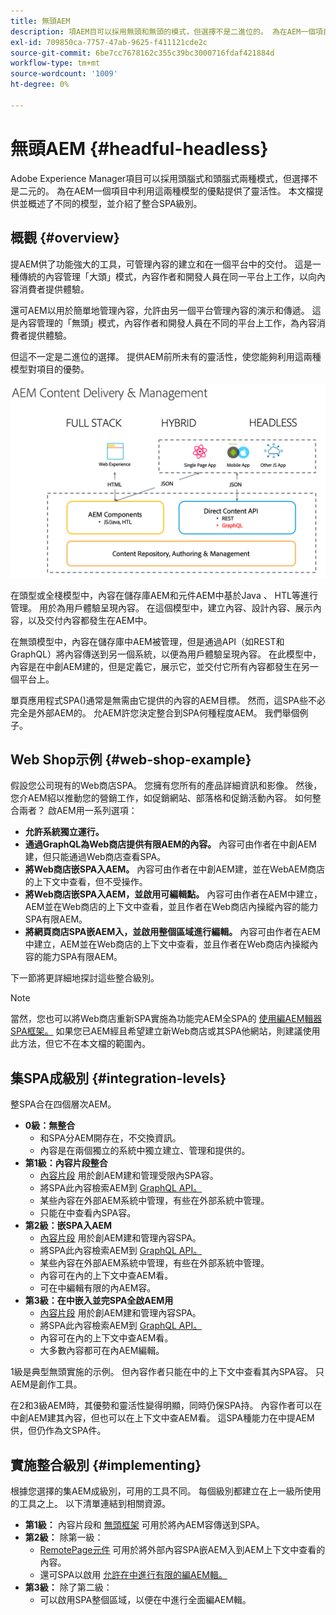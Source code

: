 ```yaml
---
title: 無頭AEM
description: 項AEM目可以採用無頭和無頭的模式，但選擇不是二進位的。 為在AEM一個項目中利用這兩種模型的優點提供了靈活性。
exl-id: 709850ca-7757-47ab-9625-f411121cde2c
source-git-commit: 6be7cc7678162c355c39bc3000716fdaf421884d
workflow-type: tm+mt
source-wordcount: '1009'
ht-degree: 0%

---
```


# 無頭AEM {#headful-headless}

Adobe Experience Manager項目可以採用頭腦式和頭腦式兩種模式，但選擇不是二元的。 為在AEM一個項目中利用這兩種模型的優點提供了靈活性。 本文檔提供並概述了不同的模型，並介紹了整合SPA級別。

## 概觀 {#overview}

提AEM供了功能強大的工具，可管理內容的建立和在一個平台中的交付。 這是一種傳統的內容管理「大頭」模式，內容作者和開發人員在同一平台上工作，以向內容消費者提供體驗。

還可AEM以用於簡單地管理內容，允許由另一個平台管理內容的演示和傳遞。 這是內容管理的「無頭」模式，內容作者和開發人員在不同的平台上工作，為內容消費者提供體驗。

但這不一定是二進位的選擇。 提供AEM前所未有的靈活性，使您能夠利用這兩種模型對項目的優勢。

![實AEM施模式](/help/headless/assets/aem-implementation-models.png)

在頭型或全棧模型中，內容在儲存庫AEM和元件AEM中基於Java 、 HTL等進行管理。 用於為用戶體驗呈現內容。 在這個模型中，建立內容、設計內容、展示內容，以及交付內容都發生在AEM中。

在無頭模型中，內容在儲存庫中AEM被管理，但是通過API（如REST和GraphQL）將內容傳送到另一個系統，以便為用戶體驗呈現內容。 在此模型中，內容是在中創AEM建的，但是定義它，展示它，並交付它所有內容都發生在另一個平台上。

單頁應用程式SPA()通常是無需由它提供的內容的AEM目標。 然而，這SPA些不必完全是外部AEM的。 允AEM許您決定整合到SPA何種程度AEM。 我們舉個例子。

## Web Shop示例 {#web-shop-example}

假設您公司現有的Web商店SPA。 您擁有您所有的產品詳細資訊和影像。 然後，您介AEM紹以推動您的營銷工作，如促銷網站、部落格和促銷活動內容。 如何整合兩者？ 啟AEM用一系列選項：

* **允許系統獨立運行。**
* **通過GraphQL為Web商店提供有限AEM的內容。** 內容可由作者在中創AEM建，但只能通過Web商店查看SPA。
* **將Web商店嵌SPA入AEM。** 內容可由作者在中創AEM建，並在WebAEM商店的上下文中查看，但不受操作。
* **將Web商店嵌SPA入AEM，並啟用可編輯點。** 內容可由作者在AEM中建立，AEM並在Web商店的上下文中查看，並且作者在Web商店內操縱內容的能力SPA有限AEM。
* **將網頁商店SPA嵌AEM入，並啟用整個區域進行編輯。** 內容可由作者在AEM中建立，AEM並在Web商店的上下文中查看，並且作者在Web商店內操縱內容的能力SPA有限AEM。

下一節將更詳細地探討這些整合級別。

>[!NOTE]
>
>當然，您也可以將Web商店重新SPA實施為功能完AEM全SPA的 [使用編AEM輯器SPA框架。](/help/implementing/developing/hybrid/introduction.md) 如果您已AEM經且希望建立新Web商店或其SPA他網站，則建議使用此方法，但它不在本文檔的範圍內。

## 集SPA成級別 {#integration-levels}

整SPA合在四個層次AEM。

* **0級：無整合**
   * 和SPA分AEM開存在，不交換資訊。
   * 內容是在兩個獨立的系統中獨立建立、管理和提供的。
* **第1級：內容片段整合**
   * [內容片段](/help/sites-cloud/administering/content-fragments/content-fragments.md) 用於創AEM建和管理受限內SPA容。
   * 將SPA此內容檢索AEM到 [GraphQL API。](/help/headless/graphql-api/content-fragments.md)
   * 某些內容在外部AEM系統中管理，有些在外部系統中管理。
   * 只能在中查看內SPA容。
* **第2級：嵌SPA入AEM**
   * [內容片段](/help/sites-cloud/administering/content-fragments/content-fragments.md) 用於創AEM建和管理內容SPA。
   * 將SPA此內容檢索AEM到 [GraphQL API。](/help/headless/graphql-api/content-fragments.md)
   * 某些內容在外部AEM系統中管理，有些在外部系統中管理。
   * 內容可在內的上下文中查AEM看。
   * 可在中編輯有限的內AEM容。
* **第3級：在中嵌入並完SPA全啟AEM用**
   * [內容片段](/help/sites-cloud/administering/content-fragments/content-fragments.md) 用於創AEM建和管理內容SPA。
   * 將SPA此內容檢索AEM到 [GraphQL API。](/help/headless/graphql-api/content-fragments.md)
   * 內容可在內的上下文中查AEM看。
   * 大多數內容都可在內AEM編輯。

1級是典型無頭實施的示例。 但內容作者只能在中的上下文中查看其內SPA容。 只AEM是創作工具。

在2和3級AEM時，其優勢和靈活性變得明顯，同時仍保SPA持。 內容作者可以在中創AEM建其內容，但也可以在上下文中查AEM看。 這SPA種能力在中提AEM供，但仍作為文SPA件。

## 實施整合級別 {#implementing}

根據您選擇的集AEM成級別，可用的工具不同。 每個級別都建立在上一級所使用的工具之上。 以下清單連結到相關資源。

* **第1級：** 內容片段和 [無頭框架](/help/headless/introduction.md) 可用於將內AEM容傳送到SPA。
* **第2級：** 除第一級：
   * [RemotePage元件](/help/implementing/developing/hybrid/remote-page.md) 可用於將外部內容SPA嵌AEM入到AEM上下文中查看的內容。
   * 還可SPA以啟用 [允許在中進行有限的編AEM輯。](/help/implementing/developing/hybrid/editing-external-spa.md)
* **第3級：** 除了第二級：
   * 可以啟用SPA整個區域，以便在中進行全面編AEM輯。
